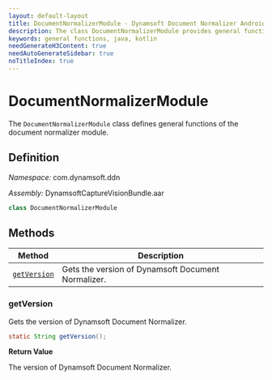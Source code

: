 ```yaml
---
layout: default-layout
title: DocumentNormalizerModule - Dynamsoft Document Normalizer Android SDK API Reference
description: The class DocumentNormalizerModule provides general functions for document normalization sdk.
keywords: general functions, java, kotlin
needGenerateH3Content: true
needAutoGenerateSidebar: true
noTitleIndex: true
---
```


# DocumentNormalizerModule

The `DocumentNormalizerModule` class defines general functions of the document normalizer module.

## Definition

*Namespace:* com.dynamsoft.ddn

*Assembly:* DynamsoftCaptureVisionBundle.aar

```java
class DocumentNormalizerModule
```

## Methods

| Method | Description |
|------- |-------------|
| [`getVersion`](#getversion) | Gets the version of Dynamsoft Document Normalizer. |

### getVersion

Gets the version of Dynamsoft Document Normalizer.

```java
static String getVersion();
```

**Return Value**

The version of Dynamsoft Document Normalizer.
